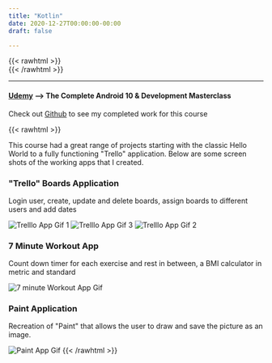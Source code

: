 ```yaml
---
title: "Kotlin"
date: 2020-12-27T00:00:00-00:00
draft: false

---
```

{{< rawhtml >}}
<br />
{{< /rawhtml >}}

***

#### [Udemy](https://www.udemy.com/course/android-kotlin-developer/) --> The Complete Android 10 & Development Masterclass

Check out [Github](https://github.com/katiewhelan/Kotlin) to see my completed work for this course

{{< rawhtml >}}
<p>This course had a great range of projects starting with the classic Hello World to a fully functioning "Trello" application.  Below are some screen shots of the working apps that I created. </p>
<!-- <p>The biggest challenge for this course was that some of</p> -->
<h3>"Trello" Boards Application</h3>
<p>Login user, create, update and delete boards, assign boards to different users and add dates</p>
<img src="/images/kotlin/Trello4.gif" class="gifImage" alt="Trelllo App Gif 1"/>
<img src="/images/kotlin/Trello2.gif" class="gifImage" alt="Trelllo App Gif 3"/>
<img src="/images/kotlin/Trello5.gif" class="gifImage" alt="Trelllo App Gif 2"/>
<h3>7 Minute Workout App </h3>
<p>Count down timer for each exercise and rest in between, a BMI calculator in metric and standard</p>
<img src="/images/kotlin/7Minute.gif" class="centergif" alt="7 minute Workout App Gif"/>
<h3>Paint Application</h3>
<p>Recreation of "Paint" that allows the user to draw and save the picture as an image.</P>
<img src="/images/kotlin/Draw.gif" class="centergif" alt="Paint App Gif"/>
{{< /rawhtml >}}
